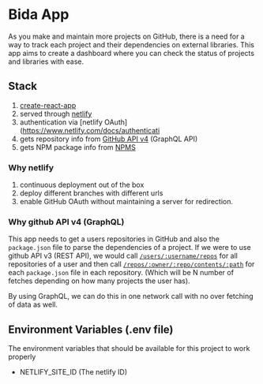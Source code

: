 # Bida App

As you make and maintain more projects on GitHub, there is a need for a way to track each project and their dependencies on external libraries. This app aims to create a dashboard where you can check the status of projects and libraries with ease.

## Stack

1. [create-react-app](https://github.com/facebook/create-react-app)
2. served through [netlify](https://www.netlify.com/)
3. authentication via [netlify OAuth](https://www.netlify.com/docs/authenticati
4. gets repository info from [GitHub API v4](https://developer.github.com/v4/) (GraphQL API)
5. gets NPM package info from [NPMS](https://api-docs.npms.io/)

### Why netlify

1. continuous deployment out of the box
2. deploy different branches with different urls
3. enable GitHub OAuth without maintaining a server for redirection.

### Why github API v4 (GraphQL)

This app needs to get a users repositories in GitHub and also the `package.json` file to parse the dependencies of a project. If we were to use github API v3 (REST API), we would call [`/users/:username/repos`](https://developer.github.com/v3/repos/#list-your-repositories) for all repositories of a user and then call [`/repos/:owner/:repo/contents/:path`](https://developer.github.com/v3/repos/contents/#get-contents) for each `package.json` file in each repository. (Which will be N number of fetches depending on how many projects the user has).

By using GraphQL, we can do this in one network call with no over fetching of data as well.

## Environment Variables (.env file)

The environment variables that should be available for this project to work properly

- NETLIFY_SITE_ID (The netlify ID)

